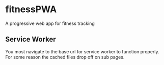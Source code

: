 # fitnessPWA
A progressive web app for fitness tracking

## Service Worker
You most navigate to the base url for service worker to function properly. For some reason the cached files drop off on sub pages.
